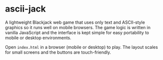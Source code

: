 # ascii-jack

A lightweight Blackjack web game that uses only text and ASCII-style graphics so it runs well on mobile browsers. The game logic is written in vanilla JavaScript and the interface is kept simple for easy portability to mobile or desktop environments.

Open `index.html` in a browser (mobile or desktop) to play. The layout scales for small screens and the buttons are touch-friendly.
